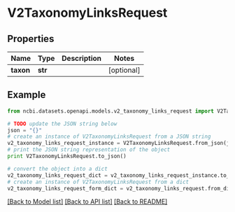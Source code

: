 # V2TaxonomyLinksRequest


## Properties

Name | Type | Description | Notes
------------ | ------------- | ------------- | -------------
**taxon** | **str** |  | [optional] 

## Example

```python
from ncbi.datasets.openapi.models.v2_taxonomy_links_request import V2TaxonomyLinksRequest

# TODO update the JSON string below
json = "{}"
# create an instance of V2TaxonomyLinksRequest from a JSON string
v2_taxonomy_links_request_instance = V2TaxonomyLinksRequest.from_json(json)
# print the JSON string representation of the object
print V2TaxonomyLinksRequest.to_json()

# convert the object into a dict
v2_taxonomy_links_request_dict = v2_taxonomy_links_request_instance.to_dict()
# create an instance of V2TaxonomyLinksRequest from a dict
v2_taxonomy_links_request_form_dict = v2_taxonomy_links_request.from_dict(v2_taxonomy_links_request_dict)
```
[[Back to Model list]](../README.md#documentation-for-models) [[Back to API list]](../README.md#documentation-for-api-endpoints) [[Back to README]](../README.md)


